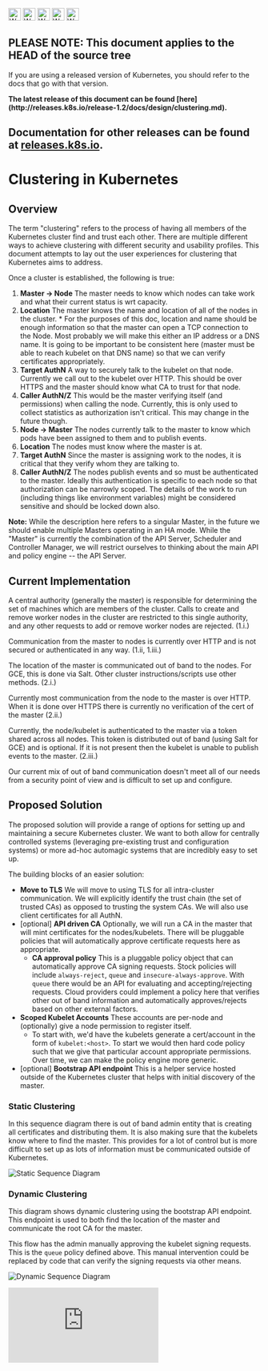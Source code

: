 <!-- BEGIN MUNGE: UNVERSIONED_WARNING -->

<!-- BEGIN STRIP_FOR_RELEASE -->

<img src="http://kubernetes.io/kubernetes/img/warning.png" alt="WARNING"
     width="25" height="25">
<img src="http://kubernetes.io/kubernetes/img/warning.png" alt="WARNING"
     width="25" height="25">
<img src="http://kubernetes.io/kubernetes/img/warning.png" alt="WARNING"
     width="25" height="25">
<img src="http://kubernetes.io/kubernetes/img/warning.png" alt="WARNING"
     width="25" height="25">
<img src="http://kubernetes.io/kubernetes/img/warning.png" alt="WARNING"
     width="25" height="25">

<h2>PLEASE NOTE: This document applies to the HEAD of the source tree</h2>

If you are using a released version of Kubernetes, you should
refer to the docs that go with that version.

<!-- TAG RELEASE_LINK, added by the munger automatically -->
<strong>
The latest release of this document can be found
[here](http://releases.k8s.io/release-1.2/docs/design/clustering.md).

Documentation for other releases can be found at
[releases.k8s.io](http://releases.k8s.io).
</strong>
--

<!-- END STRIP_FOR_RELEASE -->

<!-- END MUNGE: UNVERSIONED_WARNING -->

# Clustering in Kubernetes


## Overview

The term "clustering" refers to the process of having all members of the
Kubernetes cluster find and trust each other. There are multiple different ways
to achieve clustering with different security and usability profiles. This
document attempts to lay out the user experiences for clustering that Kubernetes
aims to address.

Once a cluster is established, the following is true:

1. **Master -> Node**  The master needs to know which nodes can take work and
what their current status is wrt capacity.
  1. **Location** The master knows the name and location of all of the nodes in
the cluster.
    * For the purposes of this doc, location and name should be enough
information so that the master can open a TCP connection to the Node. Most
probably we will make this either an IP address or a DNS name. It is going to be
important to be consistent here (master must be able to reach kubelet on that
DNS name) so that we can verify certificates appropriately.
  2. **Target AuthN** A way to securely talk to the kubelet on that node.
Currently we call out to the kubelet over HTTP. This should be over HTTPS and
the master should know what CA to trust for that node.
  3. **Caller AuthN/Z** This would be the master verifying itself (and
permissions) when calling the node. Currently, this is only used to collect
statistics as authorization isn't critical. This may change in the future
though.
2. **Node -> Master**  The nodes currently talk to the master to know which pods
have been assigned to them and to publish events.
  1. **Location** The nodes must know where the master is at.
  2. **Target AuthN** Since the master is assigning work to the nodes, it is
critical that they verify whom they are talking to.
  3. **Caller AuthN/Z** The nodes publish events and so must be authenticated to
the master. Ideally this authentication is specific to each node so that
authorization can be narrowly scoped. The details of the work to run (including
things like environment variables) might be considered sensitive and should be
locked down also.

**Note:** While the description here refers to a singular Master, in the future
we should enable multiple Masters operating in an HA mode. While the "Master" is
currently the combination of the API Server, Scheduler and Controller Manager,
we will restrict ourselves to thinking about the main API and policy engine --
the API Server.

## Current Implementation

A central authority (generally the master) is responsible for determining the
set of machines which are members of the cluster. Calls to create and remove
worker nodes in the cluster are restricted to this single authority, and any
other requests to add or remove worker nodes are rejected. (1.i.)

Communication from the master to nodes is currently over HTTP and is not secured
or authenticated in any way. (1.ii, 1.iii.)

The location of the master is communicated out of band to the nodes. For GCE,
this is done via Salt. Other cluster instructions/scripts use other methods.
(2.i.)

Currently most communication from the node to the master is over HTTP. When it
is done over HTTPS there is currently no verification of the cert of the master
(2.ii.)

Currently, the node/kubelet is authenticated to the master via a token shared
across all nodes. This token is distributed out of band (using Salt for GCE) and
is optional. If it is not present then the kubelet is unable to publish events
to the master. (2.iii.)

Our current mix of out of band communication doesn't meet all of our needs from
a security point of view and is difficult to set up and configure.

## Proposed Solution

The proposed solution will provide a range of options for setting up and
maintaining a secure Kubernetes cluster. We want to both allow for centrally
controlled systems (leveraging pre-existing trust and configuration systems) or
more ad-hoc automagic systems that are incredibly easy to set up.

The building blocks of an easier solution:

* **Move to TLS** We will move to using TLS for all intra-cluster communication.
We will explicitly identify the trust chain (the set of trusted CAs) as opposed
to trusting the system CAs. We will also use client certificates for all AuthN.
* [optional] **API driven CA** Optionally, we will run a CA in the master that
will mint certificates for the nodes/kubelets. There will be pluggable policies
that will automatically approve certificate requests here as appropriate.
  * **CA approval policy** This is a pluggable policy object that can
automatically approve CA signing requests. Stock policies will include
`always-reject`, `queue` and `insecure-always-approve`. With `queue` there would
be an API for evaluating and accepting/rejecting requests. Cloud providers could
implement a policy here that verifies other out of band information and
automatically approves/rejects based on other external factors.
* **Scoped Kubelet Accounts** These accounts are per-node and (optionally) give
a node permission to register itself.
  * To start with, we'd have the kubelets generate a cert/account in the form of
`kubelet:<host>`. To start we would then hard code policy such that we give that
particular account appropriate permissions. Over time, we can make the policy
engine more generic.
* [optional] **Bootstrap API endpoint** This is a helper service hosted outside
of the Kubernetes cluster that helps with initial discovery of the master.

### Static Clustering

In this sequence diagram there is out of band admin entity that is creating all
certificates and distributing them. It is also making sure that the kubelets
know where to find the master. This provides for a lot of control but is more
difficult to set up as lots of information must be communicated outside of
Kubernetes.

![Static Sequence Diagram](clustering/static.png)

### Dynamic Clustering

This diagram shows dynamic clustering using the bootstrap API endpoint. This
endpoint is used to both find the location of the master and communicate the
root CA for the master.

This flow has the admin manually approving the kubelet signing requests. This is
the `queue` policy defined above. This manual intervention could be replaced by
code that can verify the signing requests via other means.

![Dynamic Sequence Diagram](clustering/dynamic.png)


<!-- BEGIN MUNGE: GENERATED_ANALYTICS -->
[![Analytics](https://kubernetes-site.appspot.com/UA-36037335-10/GitHub/docs/design/clustering.md?pixel)]()
<!-- END MUNGE: GENERATED_ANALYTICS -->
